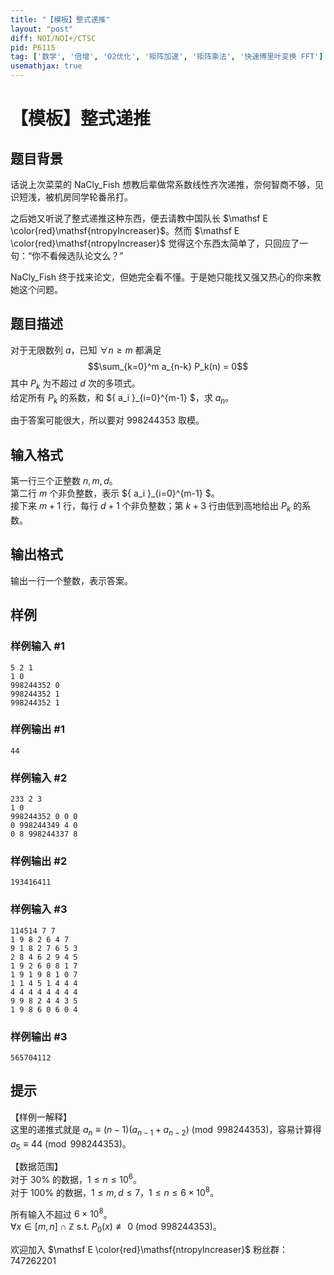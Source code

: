```yaml
---
title: "【模板】整式递推"
layout: "post"
diff: NOI/NOI+/CTSC
pid: P6115
tag: ['数学', '倍增', 'O2优化', '矩阵加速', '矩阵乘法', '快速傅里叶变换 FFT']
usemathjax: true
---
```


# 【模板】整式递推
## 题目背景

话说上次菜菜的 NaCly\_Fish 想教后辈做常系数线性齐次递推，奈何智商不够，见识短浅，被机房同学轮番吊打。

之后她又听说了整式递推这种东西，便去请教中国队长 $\mathsf E \color{red}\mathsf{ntropyIncreaser}$。然而 $\mathsf E \color{red}\mathsf{ntropyIncreaser}$ 觉得这个东西太简单了，只回应了一句：“你不看候选队论文么？”

NaCly\_Fish 终于找来论文，但她完全看不懂。于是她只能找又强又热心的你来教她这个问题。
## 题目描述

对于无限数列 $a$，已知 $\forall n \ge m$ 都满足
$$\sum_{k=0}^m a_{n-k} P_k(n) = 0$$
其中 $P_k$ 为不超过 $d$ 次的多项式。  
给定所有 $P_k$ 的系数，和 $\{ a_i \}_{i=0}^{m-1} $，求 $a_n$。

由于答案可能很大，所以要对 $998244353$ 取模。
## 输入格式

第一行三个正整数 $n,m,d$。  
第二行 $m$ 个非负整数，表示 $\{ a_i \}_{i=0}^{m-1} $。  
接下来 $m+1$ 行，每行 $d+1$ 个非负整数；第 $k+3$ 行由低到高地给出 $P_k$ 的系数。 
## 输出格式

输出一行一个整数，表示答案。
## 样例

### 样例输入 #1
```
5 2 1
1 0
998244352 0
998244352 1
998244352 1
```
### 样例输出 #1
```
44
```
### 样例输入 #2
```
233 2 3
1 0
998244352 0 0 0
0 998244349 4 0
0 8 998244337 8
```
### 样例输出 #2
```
193416411
```
### 样例输入 #3
```
114514 7 7
1 9 8 2 6 4 7
9 1 8 2 7 6 5 3
2 8 4 6 2 9 4 5
1 9 2 6 0 8 1 7
1 9 1 9 8 1 0 7
1 1 4 5 1 4 4 4
4 4 4 4 4 4 4 4
9 9 8 2 4 4 3 5
1 9 8 6 0 6 0 4
```
### 样例输出 #3
```
565704112
```
## 提示

【样例一解释】  
这里的递推式就是 $a_n \equiv (n-1)(a_{n-1}+a_{n-2}) \pmod{998244353}$，容易计算得 $a_5 \equiv 44 \pmod{998244353}$。

【数据范围】  
对于 $30\%$ 的数据，$1\le n \le 10^6$。  
对于 $100\%$ 的数据，$1\le m,d \le 7$，$1 \le n \le 6 \times 10^8$。

所有输入不超过 $6 \times 10^8$。  
$\forall x \in [m,n] \cap \mathbb Z \text{ s.t. } P_0(x) \not \equiv 0 \pmod{998244353}$。

欢迎加入 $\mathsf E \color{red}\mathsf{ntropyIncreaser}$ 粉丝群：747262201

